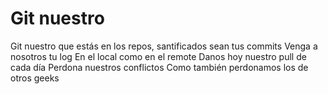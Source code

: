 # Git nuestro

Git nuestro que estás en los repos, 
santificados sean tus commits
Venga a nosotros tu log
En el local como en el remote
Danos hoy nuestro pull de cada día
Perdona nuestros conflictos
Como también perdonamos los de otros geeks
